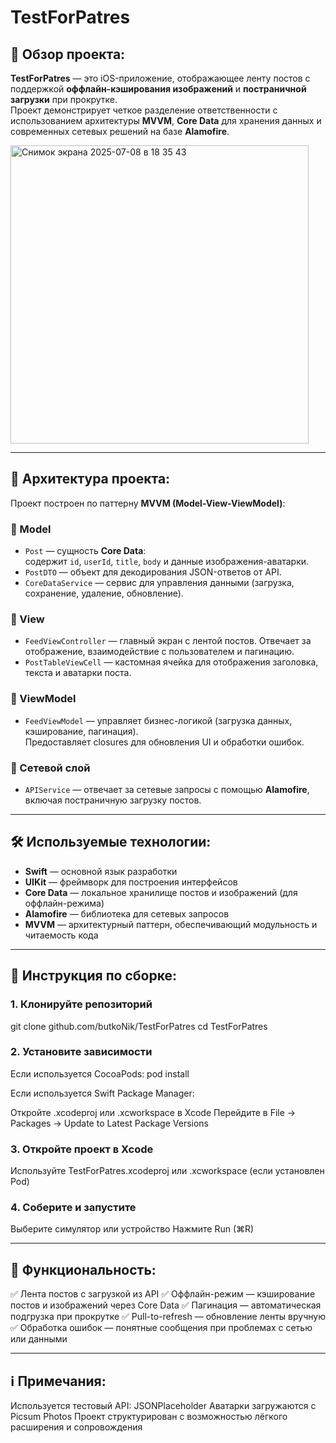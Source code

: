 # TestForPatres

## 📱 Обзор проекта:

**TestForPatres** — это iOS-приложение, отображающее ленту постов с поддержкой **оффлайн-кэширования изображений** и 
**постраничной загрузки** при прокрутке.  
Проект демонстрирует четкое разделение ответственности с использованием архитектуры **MVVM**, 
**Core Data** для хранения данных и современных сетевых решений на базе **Alamofire**.

<img width="477" alt="Снимок экрана 2025-07-08 в 18 35 43" src="https://github.com/user-attachments/assets/0c5c52ce-f17e-41a6-a985-96a7b57291f8" />

---

## 🧱 Архитектура проекта:

Проект построен по паттерну **MVVM (Model-View-ViewModel)**:

### 🔹 Model
- `Post` — сущность **Core Data**:  
  содержит `id`, `userId`, `title`, `body` и данные изображения-аватарки.
- `PostDTO` — объект для декодирования JSON-ответов от API.
- `CoreDataService` — сервис для управления данными (загрузка, сохранение, удаление, обновление).

### 🔹 View
- `FeedViewController` — главный экран с лентой постов. Отвечает за отображение, взаимодействие с пользователем и пагинацию.
- `PostTableViewCell` — кастомная ячейка для отображения заголовка, текста и аватарки поста.

### 🔹 ViewModel
- `FeedViewModel` — управляет бизнес-логикой (загрузка данных, кэширование, пагинация).  
  Предоставляет closures для обновления UI и обработки ошибок.

### 🔹 Сетевой слой
- `APIService` — отвечает за сетевые запросы с помощью **Alamofire**, включая постраничную загрузку постов.

---

## 🛠 Используемые технологии:

- **Swift** — основной язык разработки  
- **UIKit** — фреймворк для построения интерфейсов  
- **Core Data** — локальное хранилище постов и изображений (для оффлайн-режима)  
- **Alamofire** — библиотека для сетевых запросов  
- **MVVM** — архитектурный паттерн, обеспечивающий модульность и читаемость кода

---

## 🚀 Инструкция по сборке:

### 1. Клонируйте репозиторий
git clone github.com/butkoNik/TestForPatres
cd TestForPatres

### 2. Установите зависимости
Если используется CocoaPods:
pod install

Если используется Swift Package Manager:

Откройте .xcodeproj или .xcworkspace в Xcode
Перейдите в File → Packages → Update to Latest Package Versions

### 3. Откройте проект в Xcode
Используйте TestForPatres.xcodeproj или .xcworkspace (если установлен Pod)

### 4. Соберите и запустите
Выберите симулятор или устройство
Нажмите Run (⌘R)

---

## 📌 Функциональность:

✅ Лента постов с загрузкой из API
✅ Оффлайн-режим — кэширование постов и изображений через Core Data
✅ Пагинация — автоматическая подгрузка при прокрутке
✅ Pull-to-refresh — обновление ленты вручную
✅ Обработка ошибок — понятные сообщения при проблемах с сетью или данными

---

## ℹ️ Примечания:

Используется тестовый API: JSONPlaceholder
Аватарки загружаются с Picsum Photos
Проект структурирован с возможностью лёгкого расширения и сопровождения
